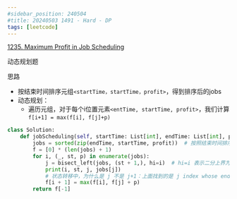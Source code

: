 ```yaml
---
#sidebar_position: 240504
#title: 20240503 1491 - Hard - DP
tags: [leetcode]
---
```


[1235. Maximum Profit in Job Scheduling](https://leetcode.cn/problems/maximum-profit-in-job-scheduling/)

动态规划题

思路

- 按结束时间排序元组`<startTime，startTime，profit>`，得到排序后的jobs
- 动态规划：
  - 遍历元组，对于每个i位置元素`<entTime, startTime, profit>`，我们计算 `f[i+1] = max(f[i], f[j]+p)`

```python
class Solution:
    def jobScheduling(self, startTime: List[int], endTime: List[int], profit: List[int]) -> int:
        jobs = sorted(zip(endTime, startTime, profit))  # 按照结束时间排序
        f = [0] * (len(jobs) + 1)
        for i, (_, st, p) in enumerate(jobs):
            j = bisect_left(jobs, (st + 1,), hi=i)  # hi=i 表示二分上界为 i（默认为 n）
            print(i, st, j, jobs[j])
            # 状态转移中，为什么是 j 不是 j+1：上面找到的是 j index whose endTime < startTime of i + 1，也即 j.endTime <= i.startTime
            f[i + 1] = max(f[i], f[j] + p)
        return f[-1]
```


